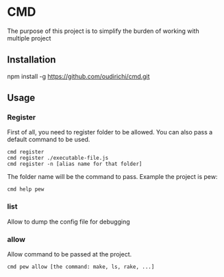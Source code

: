 # CMD
The purpose of this project is to simplify the burden of working with multiple project

## Installation
npm install -g https://github.com/oudirichi/cmd.git

## Usage
### Register
First of all, you need to register folder to be allowed. You can also pass a default command to be used.

```
cmd register
cmd register ./executable-file.js
cmd register -n [alias name for that folder]
```

The folder name will be the command to pass. Example the project is pew:
```
cmd help pew
```
### list
Allow to dump the config file for debugging

### allow
Allow command to be passed at the project.
```
cmd pew allow [the command: make, ls, rake, ...]
```
